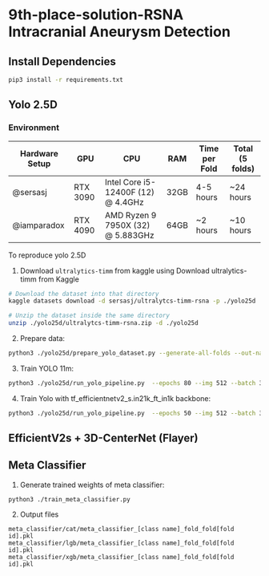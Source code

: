 
# 9th-place-solution-RSNA Intracranial Aneurysm Detection

## Install Dependencies
```bash
pip3 install -r requirements.txt
```

## Yolo 2.5D

### Environment 
| Hardware Setup | GPU | CPU | RAM | Time per Fold | Total (5 folds) |
| --- | --- | --- | --- | --- | --- |
| @sersasj | RTX 3090 | Intel Core i5-12400F (12) @ 4.4GHz | 32GB | 4-5 hours | ~24 hours |
| @iamparadox | RTX 4090 | AMD Ryzen 9 7950X (32) @ 5.883GHz | 64GB | ~2 hours | ~10 hours |

To reproduce yolo 2.5D

1. Download `ultralytics-timm` from kaggle using Download ultralytics-timm from Kaggle

```bash
# Download the dataset into that directory
kaggle datasets download -d sersasj/ultralytcs-timm-rsna -p ./yolo25d

# Unzip the dataset inside the same directory
unzip ./yolo25d/ultralytcs-timm-rsna.zip -d ./yolo25d
```

2. Prepare data:

```bash
python3 ./yolo25d/prepare_yolo_dataset.py --generate-all-folds --out-name yolo_dataset --img-size 512 --label-scheme locations --yaml-out-dir configs --yaml-name-template yolo_fold{fold}.yaml --overwrite --rgb-mode
```

3. Train YOLO 11m:

```bash
python3 ./yolo25d/run_yolo_pipeline.py  --epochs 80 --img 512 --batch 32 --model yolo11m.pt --project yolo_aneurysm_locations --name yolo_11m --rgb-mode --data-fold-template configs/yolo_fold{fold}.yaml  --folds 0,1,2,3,4 --cls 1.0
```

4. Train Yolo with tf_efficientnetv2_s.in21k_ft_in1k backbone:

```bash
python3 ./yolo25d/run_yolo_pipeline.py  --epochs 50 --img 512 --batch 32 --model yolo-11-effnetv2_s.yaml --project yolo_aneurysm_locations --name yolo_effnetv2 --rgb-mode --data-fold-template configs/yolo_fold{fold}.yaml  --folds 0,1,2,3,4 --cls 1.0
```

## EfficientV2s + 3D-CenterNet (Flayer)


## Meta Classifier

1. Generate trained weights of meta classifier:
```batch
python3 ./train_meta_classifier.py
```

2. Output files
```
meta_classifier/cat/meta_classifier_[class name]_fold_fold[fold id].pkl
meta_classifier/lgb/meta_classifier_[class name]_fold_fold[fold id].pkl
meta_classifier/xgb/meta_classifier_[class name]_fold_fold[fold id].pkl
```

